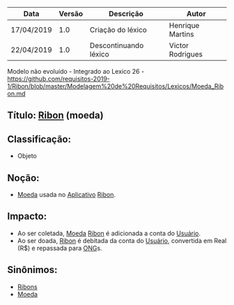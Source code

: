 | Data | Versão | Descrição | Autor |
|---|---|---|---|
| 17/04/2019 | 1.0 | Criação do léxico  | Henrique Martins |
| 22/04/2019 | 1.0 | Descontinuando léxico  | Victor Rodrigues |

Modelo não evoluído - Integrado ao Lexico 26 - https://github.com/requisitos-2019-1/Ribon/blob/master/Modelagem%20de%20Requisitos/Lexicos/Moeda_Ribon.md

## Título: [Ribon](https://github.com/requisitos-2019-1/Ribon/blob/master/Modelagem%20de%20Requisitos/Lexicos/Ribon.md) (moeda)

## Classificação:

- Objeto

## Noção:

- [Moeda](https://github.com/requisitos-2019-1/Ribon/blob/master/Modelagem%20de%20Requisitos/Lexicos/Project_Healthy_Children.md) usada no [Aplicativo](https://github.com/requisitos-2019-1/Ribon/blob/master/Modelagem%20de%20Requisitos/Lexicos/Aplicativo.md) [Ribon](https://github.com/requisitos-2019-1/Ribon/blob/master/Modelagem%20de%20Requisitos/Lexicos/Ribon.md).

## Impacto:

- Ao ser coletada, [Moeda](https://github.com/requisitos-2019-1/Ribon/blob/master/Modelagem%20de%20Requisitos/Lexicos/Project_Healthy_Children.md) [Ribon](https://github.com/requisitos-2019-1/Ribon/blob/master/Modelagem%20de%20Requisitos/Lexicos/Ribon.md) é adicionada a conta do [Usuário](https://github.com/requisitos-2019-1/Ribon/blob/master/Modelagem%20de%20Requisitos/Lexicos/Usuário.md).
- Ao ser doada, [Ribon](https://github.com/requisitos-2019-1/Ribon/blob/master/Modelagem%20de%20Requisitos/Lexicos/Ribon.md) é debitada da conta do [Usuário](https://github.com/requisitos-2019-1/Ribon/blob/master/Modelagem%20de%20Requisitos/Lexicos/Usuário.md), convertida em Real (R$) e repassada para [ONG](https://github.com/requisitos-2019-1/Ribon/blob/master/Modelagem%20de%20Requisitos/Lexicos/Ong.md)s.

## Sinônimos:

- [Ribons](https://github.com/requisitos-2019-1/Ribon/blob/master/Modelagem%20de%20Requisitos/Lexicos/Project_Healthy_Children.md)
- [Moeda](https://github.com/requisitos-2019-1/Ribon/blob/master/Modelagem%20de%20Requisitos/Lexicos/Project_Healthy_Children.md)

